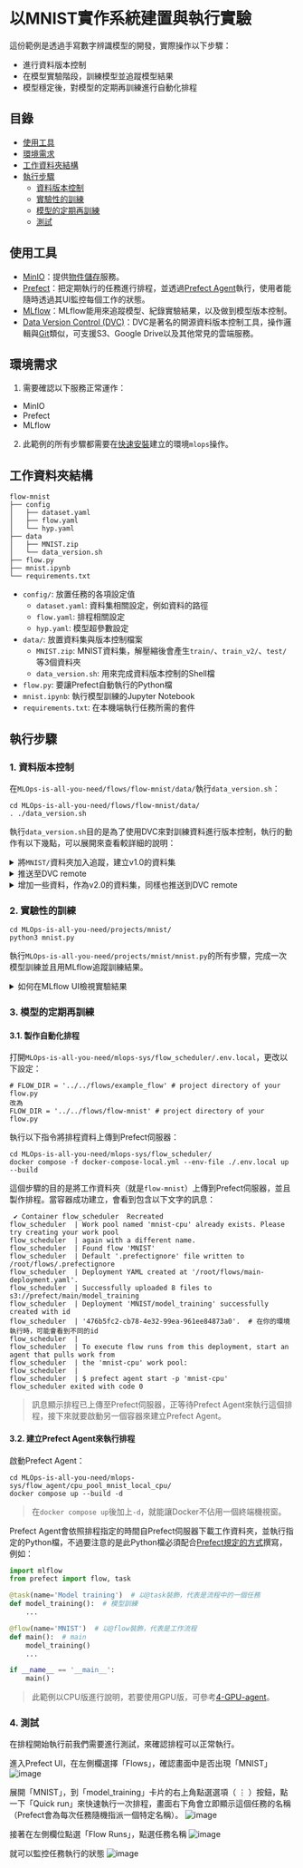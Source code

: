 # 以MNIST實作系統建置與執行實驗
這份範例是透過手寫數字辨識模型的開發，實際操作以下步驟：
- 進行資料版本控制
- 在模型實驗階段，訓練模型並追蹤模型結果
- 模型穩定後，對模型的定期再訓練進行自動化排程

## 目錄
- [使用工具](#使用工具)
- [環境需求](#運行環境需求)
- [工作資料夾結構](#工作資料夾結構)
- [執行步驟](#執行步驟)
    - [資料版本控制](#1-資料版本控制)
    - [實驗性的訓練](#2-實驗性的訓練)
    - [模型的定期再訓練](#3-模型的定期再訓練)
    - [測試](#4-測試)

## 使用工具
* [MinIO](https://min.io)：提供[物件儲存](https://aws.amazon.com/tw/what-is/object-storage/)服務。
* [Prefect](https://www.prefect.io)：把定期執行的任務進行排程，並透過[Prefect Agent](https://docs.prefect.io/latest/concepts/agents/)執行，使用者能隨時透過其UI監控每個工作的狀態。
* [MLflow](https://mlflow.org)：MLflow能用來追蹤模型、紀錄實驗結果，以及做到模型版本控制。
* [Data Version Control (DVC)](https://dvc.org)：DVC是著名的開源資料版本控制工具，操作邏輯與[Git](https://git-scm.com)類似，可支援S3、Google Drive以及其他常見的雲端服務。

## 環境需求
1. 需要確認以下服務正常運作：
* MinIO
* Prefect
* MLflow

2. 此範例的所有步驟都需要在[快速安裝](/wiki/0-quick-install/README.md)建立的環境`mlops`操作。

## 工作資料夾結構
```
flow-mnist
├── config
│   ├── dataset.yaml
│   ├── flow.yaml
│   └── hyp.yaml
├── data
│   ├── MNIST.zip
│   └── data_version.sh
├── flow.py
├── mnist.ipynb
└── requirements.txt
```
* `config/`: 放置任務的各項設定值
  - `dataset.yaml`: 資料集相關設定，例如資料的路徑
  - `flow.yaml`: 排程相關設定
  - `hyp.yaml`: 模型超參數設定
* `data/`: 放置資料集與版本控制檔案
  - `MNIST.zip`: MNIST資料集，解壓縮後會產生`train/`、`train_v2/`、`test/`等3個資料夾
  - `data_version.sh`: 用來完成資料版本控制的Shell檔
* `flow.py`: 要讓Prefect自動執行的Python檔
* `mnist.ipynb`: 執行模型訓練的Jupyter Notebook
* `requirements.txt`: 在本機端執行任務所需的套件

## 執行步驟
### 1. 資料版本控制
在`MLOps-is-all-you-need/flows/flow-mnist/data/`執行`data_version.sh`：
````shell
cd MLOps-is-all-you-need/flows/flow-mnist/data/
. ./data_version.sh
````
執行`data_version.sh`目的是為了使用DVC來對訓練資料進行版本控制，執行的動作有以下幾點，可以展開來查看較詳細的說明：
<details>
  <summary>將<code>MNIST/</code>資料夾加入追蹤，建立v1.0的資料集</summary>

````shell
set -a            
source ../.env  # 設定環境變數
set +a

unzip MNIST.zip  # 解壓縮MNIST.zip，如果已經解壓縮過，這條可以註解掉

# 製作v1.0的訓練資料，並讓DVC開始追蹤
git init  # 需要先以git對資料夾進行初始化
dvc init  # DVC對資路夾進行初始化
dvc add MNIST  # 將MNIST資料夾以DVC追蹤
git add .gitignore MNIST.dvc  # git add 後面的檔案順序可對調
git commit -m "First version of training data."  # 以git對.dvc進行版控
git tag -a "v1.0" -m "Created MNIST."  # 建立標籤，未來要重回某個版本時比較方便
````
</details>

<details>
  <summary>推送至DVC remote</summary>

````shell
export AWS_ACCESS_KEY_ID=$MINIO_ROOT_USER
export AWS_SECRET_ACCESS_KEY=$MINIO_ROOT_PASSWORD

echo "Pushing to s3://$DVC_BUCKET_NAME/$PROJECT_NAME/"
dvc remote add -f minio_s3 s3://$DVC_BUCKET_NAME/$PROJECT_NAME/  # remote為自定義的遠端名稱
dvc remote modify minio_s3 endpointurl $MLFLOW_S3_ENDPOINT_URL
dvc push -r minio_s3  # 推送至minio_s3
````

要在其他設備或容器下載資料集的話，只要取得`MNIST.dvc`，執行以下程式碼即可：
````commandline
export AWS_ACCESS_KEY_ID=[MinIO的帳號]
export AWS_SECRET_ACCESS_KEY=[MinIO的密碼]
dvc remote add remote [DVC remote路徑]
dvc remote modify remote endpointurl [MinIO endpoint URL]
dvc pull --remote remote
````
</details>

<details>
  <summary>增加一些資料，作為v2.0的資料集，同樣也推送到DVC remote</summary>

````shell
# 將更多訓練資料加入train/
for ((digit=0; digit<=9; digit++))
do
    mv ./MNIST/train_v2/$digit/* ./MNIST/train/$digit/
done
rm -r ./MNIST/train_v2/

# 製作v2.0的訓練資料
dvc add MNIST
git add MNIST.dvc
git commit -m "Add some images"
git tag -a "v2.0" -m "More images added."
dvc push -r minio_s3
#git push  # 如果有遠端的git repo才需要執行

python3 upload_dvc_file_to_minio.py  # 將MNIST.dvc上傳至MinIO
````
</details>

### 2. 實驗性的訓練
````shell
cd MLOps-is-all-you-need/projects/mnist/
python3 mnist.py
````
執行`MLOps-is-all-you-need/projects/mnist/mnist.py`的所有步驟，完成一次模型訓練並且用MLflow追蹤訓練結果。

<details>
<summary>
如何在MLflow UI檢視實驗結果
</summary>

進入MLflow UI後，於畫面左側實驗名稱點選「MNIST」，進入到這個實驗的頁面：
![image](./png/MLflow_exp.png)

進入實驗後，點選某一次的執行即可檢視結果：
![image](./png/MLflow_run.png)
> 可以展開左側「Parameters」檢視模型訓練時的超參數，或是展開「Metrics」確認模型指標。

</details>

### 3. 模型的定期再訓練
#### 3.1. 製作自動化排程
打開`MLOps-is-all-you-need/mlops-sys/flow_scheduler/.env.local`，更改以下設定：
```
# FLOW_DIR = '../../flows/example_flow' # project directory of your flow.py
改為
FLOW_DIR = '../../flows/flow-mnist' # project directory of your flow.py
```

執行以下指令將排程資料上傳到Prefect伺服器：
````shell
cd MLOps-is-all-you-need/mlops-sys/flow_scheduler/
docker compose -f docker-compose-local.yml --env-file ./.env.local up --build
````

這個步驟的目的是將工作資料夾（就是`flow-mnist`）上傳到Prefect伺服器，並且製作排程。當容器成功建立，會看到包含以下文字的訊息：
````
 ✔ Container flow_scheduler  Recreated
flow_scheduler  | Work pool named 'mnist-cpu' already exists. Please try creating your work pool 
flow_scheduler  | again with a different name.
flow_scheduler  | Found flow 'MNIST'
flow_scheduler  | Default '.prefectignore' file written to /root/flows/.prefectignore
flow_scheduler  | Deployment YAML created at '/root/flows/main-deployment.yaml'.
flow_scheduler  | Successfully uploaded 8 files to s3://prefect/main/model_training
flow_scheduler  | Deployment 'MNIST/model_training' successfully created with id 
flow_scheduler  | '476b5fc2-cb78-4e32-99ea-961ee84873a0'.  # 在你的環境執行時，可能會看到不同的id
flow_scheduler  | 
flow_scheduler  | To execute flow runs from this deployment, start an agent that pulls work from 
flow_scheduler  | the 'mnist-cpu' work pool:
flow_scheduler  | 
flow_scheduler  | $ prefect agent start -p 'mnist-cpu'
flow_scheduler exited with code 0
````
> 訊息顯示排程已上傳至Prefect伺服器，正等待Prefect Agent來執行這個排程，接下來就要啟動另一個容器來建立Prefect Agent。

#### 3.2. 建立Prefect Agent來執行排程
啟動Prefect Agent：
````shell
cd MLOps-is-all-you-need/mlops-sys/flow_agent/cpu_pool_mnist_local_cpu/
docker compose up --build -d
````
> 在`docker compose up`後加上`-d`，就能讓Docker不佔用一個終端機視窗。

Prefect Agent會依照排程指定的時間自Prefect伺服器下載工作資料夾，並執行指定的Python檔，不過要注意的是此Python檔必須配合[Prefect規定的方式](https://docs.prefect.io/latest/tutorial/flows/)撰寫，例如：

````python
import mlflow
from prefect import flow, task

@task(name='Model training')  # 以@task裝飾，代表是流程中的一個任務
def model_training():  # 模型訓練
    ...

@flow(name='MNIST')  # 以@flow裝飾，代表是工作流程
def main():  # main
    model_training()
    ...

if __name__ == '__main__':
    main()
````

> 此範例以CPU版進行說明，若要使用GPU版，可參考[4-GPU-agent](/4-GPU-agent/)。

### 4. 測試
在排程開始執行前我們需要進行測試，來確認排程可以正常執行。

進入Prefect UI，在左側欄選擇「Flows」，確認畫面中是否出現「MNIST」
![image](./png/Prefect_UI_check_flows.png)

展開「MNIST」，到「model_training」卡片的右上角點選選項（ ⋮ ）按鈕，點一下「Quick run」來快速執行一次排程，畫面右下角會立即顯示這個任務的名稱（Prefect會為每次任務隨機指派一個特定名稱）。
![image](./png/Prefect_quick_run.png)

接著在左側欄位點選「Flow Runs」，點選任務名稱
![image](./png/Prefect_go_to_flow_run.png)

就可以監控任務執行的狀態
![image](./png/Prefect_running.png)
